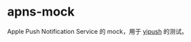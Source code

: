 # apns-mock

Apple Push Notification Service 的 mock，用于 [yipush](https://gitlab.yxapp.in/common-services/yipush)
的测试。
